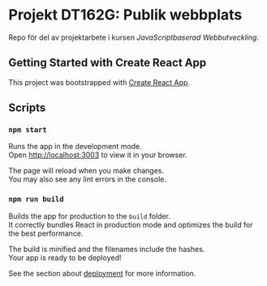 # Projekt DT162G: Publik webbplats
Repo för del av projektarbete i kursen *JavaScriptbaserad Webbutveckling*.

## Getting Started with Create React App

This project was bootstrapped with [Create React App](https://github.com/facebook/create-react-app).

## Scripts

### `npm start`

Runs the app in the development mode.\
Open [http://localhost:3003](http://localhost:3003) to view it in your browser.

The page will reload when you make changes.\
You may also see any lint errors in the console.

### `npm run build`

Builds the app for production to the `build` folder.\
It correctly bundles React in production mode and optimizes the build for the best performance.

The build is minified and the filenames include the hashes.\
Your app is ready to be deployed!

See the section about [deployment](https://facebook.github.io/create-react-app/docs/deployment) for more information.